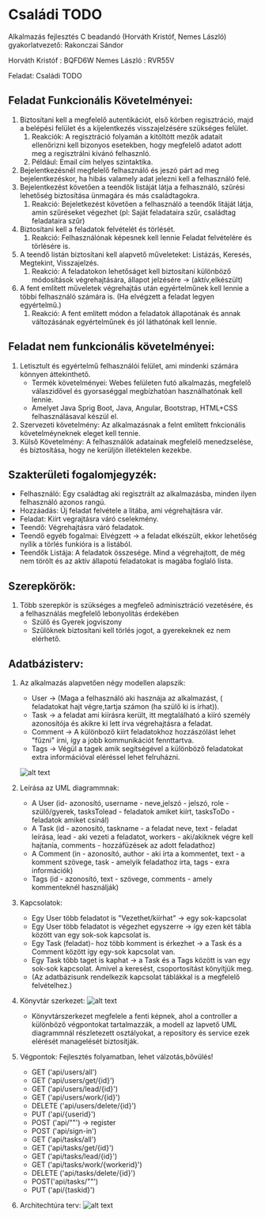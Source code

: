 # Családi TODO
Alkalmazás fejlesztés C beadandó (Horváth Kristóf, Nemes László) gyakorlatvezető: Rakonczai Sándor

Horváth Kristóf : BQFD6W
Nemes László : RVR55V

Feladat: Családi TODO

## Feladat Funkcionális Követelményei:
 1. Biztosítani kell a megfelelő autentikációt, első körben regisztráció, majd a belépési felület és a kijelentkezés visszajelzésére szükséges felület.
	1. Reakciók: A regisztráció folyamán a kitöltött mezők adatait ellenőrizni kell bizonyos esetekben, hogy megfelelő adatot adott meg a regisztrálni kívánó felhasznló.
	2. Például: Email cím helyes szintaktika.
2. Bejelentkezésnél megfelelő felhasználó és jeszó párt ad meg bejelentkezéskor, ha hibás valamely adat jelezni kell a felhasználó felé.
2. Bejelentkezést követően a teendők listáját látja a felhasználó, szűrési lehetőség biztosítása ünmagára és más családtagokra.
	1. Reakció: Bejeletkezést követően a felhasználó a teendők litáját látja, amin szűréseket végezhet (pl: Saját feladataira szűr, családtag feladataira szűr)
3. Biztosítani kell a feladatok felvételét és törlését.
	1. Reakció: Felhasználónak képesnek kell lennie Feladat felvételére és törlésére is.
4. A teendő listán biztosítani kell alapvető műveleteket: Listázás, Keresés, Megtekint, Visszajelzés.
	1. Reakció: A feladatokon lehetőságet kell biztosítani különböző módosítások végrehajtására, állapot jelzésére -> (aktív,elkészült)
5. A fent említett műveletek végrehajtás után egyértelműnek kell lennie a többi felhasználó számára is. (Ha elvégzett a feladat legyen egyértelmű.)
	1. Reakció: A fent említett módon a feladatok állapotának és annak változásának egyértelműnek és jól láthatónak kell lennie.

## Feladat nem funkcionális követelményei:
 1. Letisztult és egyértelmű felhasználói felület, ami mindenki számára könnyen áttekinthető.
	- Termék követelményei: Webes felületen futó alkalmazás, megfelelő válaszidővel és gyorsaséggal megbízhatóan használhatónak kell lennie.
	 - Amelyet Java Sprig Boot, Java, Angular, Bootstrap, HTML+CSS felhasználásaval készül el.
  2. Szervezeti követelmény: Az alkalmazásnak a felnt említett fnkcionális követelméyneknek eleget kell tennie.
  3. Külső Követelmény: A felhasználók adatainak megfelelő menedzselése, és biztosítása, hogy ne kerüljön illetéktelen kezekbe.
	
 ## Szakterületi fogalomjegyzék:
 - Felhasználó: Egy családtag aki regisztrált az alkalmazásba, minden ilyen felhasználó azonos rangú.
 - Hozzáadás: Új feladat felvétele a litába, ami végrehajtásra vár.
 - Feladat: Kiírt vegrajtásra váró cselekmény.
 - Teendő: Végrehajtásra váró feladatok.
 - Teendő egyéb fogalmai: Elvégzett -> a feladat elkészült, ekkor lehetőség nyílik a törlés funkióra is a listából.
 - Teendők Listája: A feladatok összesége. Mind a végrehajtott, de még nem törölt és az aktív állapotú feladatokat is magába foglaló lista.
	
## Szerepkörök: 
 1. Több szerepkör is szükséges a megfeleő adminisztráció vezetésére, és a felhasználás megfelelő lebonyolítás érdekében
 	- Szülő és Gyerek jogviszony 
	- Szűlöknek biztosítani kell törlés jogot, a gyerekeknek ez nem elérhető.
	
## Adatbázisterv:
 1. Az alkalmazás alapvetően négy modellen alapszik:
 	- User -> (Maga a felhasználó aki hasznája az alkalmazást, ( feladatokat hajt végre,tartja számon (ha szülő ki is írhat)).
	- Task -> a feladat ami kiírásra került, itt megtalálható a kiíró személy azonosítója és akikre ki lett írva 	végrehajtásra a feladat.
	- Comment -> A különboző kiírt feladatokhoz hozzászólást lehet "fűzni" írni, így a jobb kommunikációt fennttartva.
	- Tags -> Végül a tagek amik segítségével a különböző feladatokat extra információval eléréssel lehet felruházni.
	
 	 ![alt text](https://i.imgur.com/0pO7It5.png)
	
2. Leírása az UML diagrammnak:
	- A User (id- azonosító, username - neve,jelszó - jelszó, role - szülő/gyerek, tasksTolead - feladatok amiket kiírt, tasksToDo - feladatok amiket csinál)
	- A Task (id - azonosító, taskname - a feladat neve, text - feladat leírása, lead - aki vezeti a feladatot, workers - aki/akiknek végre kell hajtania, comments - hozzáfüzések az adott feladathoz)
	- A Comment (in - azonosító, author - aki írta a kommentet, text - a komment szövege, task - amelyik feladathoz írta, tags - exra információk)
	- Tags (id - azonosító, text - szövege, comments - amely kommenteknél használják)

 3. Kapcsolatok: 
 	- Egy User több feladatot is "Vezethet/kiírhat" -> egy sok-kapcsolat
	- Egy User több feladatot is végezhet egyszerre -> így ezen két tábla között van egy sok-sok kapcsolat is.
	- Egy Task (feladat)- hoz több komment is érkezhet -> a Task és a Comment között így egy-sok kapcsolat van.
	- Egy Task több taget is kaphat -> a Task és a Tags között is van egy sok-sok kapcsolat. Amivel a keresést, csoportosítást könyítjük meg.
	- (Az adatbázisunk rendelkezik kapcsolat táblákkal is a megfelelő felvételhez.)
	
 4. Könyvtár szerkezet:
 	 ![alt text](http://www.kepfeltoltes.eu/images/2018/10/504konyvarszerkezet.png)
	 
	 - Könyvtárszerkezet megfelele a fenti képnek, ahol a controller a különböző végpontokat tartalmazzák, a modell az lapvető UML diagrammnál részletezett osztályokat, a repository és service ezek elérését managelését biztosítják.
	 
 5. Végpontok: Fejlesztés folyamatban, lehet válzotás,bővülés!
 	
	* GET ('api/users/all') 
	* GET ('api/users/get/{id}') 
	* GET ('api/users/lead/{id}')
	* GET ('api/users/work/{id}') 
	* DELETE ('api/users/delete/{id}')
	* PUT ('api/{userid}')
	* POST ('api/""') -> register
	* POST ('api/sign-in')
	* GET ('api/tasks/all') 
	* GET ('api/tasks/get/{id}') 
	* GET ('api/tasks/lead/{id}')
	* GET ('api/tasks/work/{workerid}')
	* DELETE ('api/tasks/delete/{id}')
	* POST('api/tasks/""') 
	* PUT ('api/{taskid}')

6. Architechtúra terv:
	![alt text](http://www.kepfeltoltes.eu/images/2018/10/602szekvencia_terv.png)

		
 	
                         
